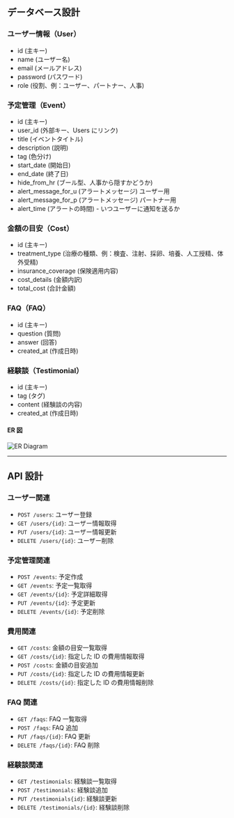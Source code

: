 ## データベース設計

### ユーザー情報（User）

- id (主キー)
- name (ユーザー名)
- email (メールアドレス)
- password (パスワード)
- role (役割、例：ユーザー、パートナー、人事)

### 予定管理（Event）

- id (主キー)
- user_id (外部キー、Users にリンク)
- title (イベントタイトル)
- description (説明)
- tag (色分け)
- start_date (開始日)
- end_date (終了日)
- hide_from_hr (ブール型、人事から隠すかどうか)
- alert_message_for_u (アラートメッセージ) ユーザー用
- alert_message_for_p (アラートメッセージ) パートナー用
- alert_time (アラートの時間) - いつユーザーに通知を送るか

### 金額の目安（Cost）

- id (主キー)
- treatment_type (治療の種類、例：検査、注射、採卵、培養、人工授精、体外受精)
- insurance_coverage (保険適用内容)
- cost_details (金額内訳)
- total_cost (合計金額)

### FAQ（FAQ）

- id (主キー)
- question (質問)
- answer (回答)
- created_at (作成日時)

### 経験談（Testimonial）

- id (主キー)
- tag (タグ)
- content (経験談の内容)
- created_at (作成日時)

#### ER 図

![ER Diagram](<https://prod-files-secure.s3.us-west-2.amazonaws.com/fae54200-263a-443f-a2d7-4f439f5b2e0c/af6aae28-f0be-426b-a5ad-6e40056ec353/diagram_(lastpj).png>)

---

## API 設計

### ユーザー関連

- `POST /users`: ユーザー登録
- `GET /users/{id}`: ユーザー情報取得
- `PUT /users/{id}`: ユーザー情報更新
- `DELETE /users/{id}`: ユーザー削除

### 予定管理関連

- `POST /events`: 予定作成
- `GET /events`: 予定一覧取得
- `GET /events/{id}`: 予定詳細取得
- `PUT /events/{id}`: 予定更新
- `DELETE /events/{id}`: 予定削除

### 費用関連

- `GET /costs`: 金額の目安一覧取得
- `GET /costs/{id}`: 指定した ID の費用情報取得
- `POST /costs`: 金額の目安追加
- `PUT /costs/{id}`: 指定した ID の費用情報更新
- `DELETE /costs/{id}`: 指定した ID の費用情報削除

### FAQ 関連

- `GET /faqs`: FAQ 一覧取得
- `POST /faqs`: FAQ 追加
- `PUT /faqs/{id}`: FAQ 更新
- `DELETE /faqs/{id}`: FAQ 削除

### 経験談関連

- `GET /testimonials`: 経験談一覧取得
- `POST /testimonials`: 経験談追加
- `PUT /testimonials{id}`: 経験談更新
- `DELETE /testimonials/{id}`: 経験談削除
